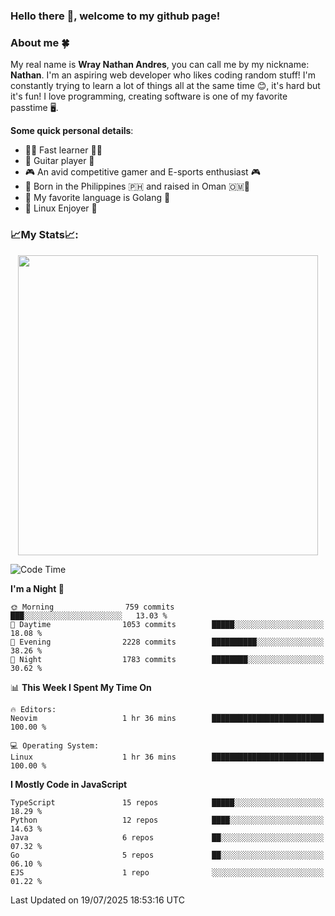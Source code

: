 ### **Hello there 👋, welcome to my github page!**

### **About me 🍀**

My real name is **Wray Nathan Andres**, you can call me by my nickname: **Nathan**. I'm an aspiring web developer who likes coding random stuff! I'm constantly trying to learn a lot of things all at the same time 😊, it's hard but it's fun! I love programming, creating software is one of my favorite passtime 🖥️.

<!-- <img src="https://pbs.twimg.com/media/FYEVH6GaAAE064l?format=jpg&name=medium" width="425" height="215" align="right" /> -->

**Some quick personal details**:

- 🚗💨 Fast learner 🚗💨
- 🎸 Guitar player 🎸
- 🎮 An avid competitive gamer and E-sports enthusiast 🎮
- 🐤 Born in the Philippines 🇵🇭 and raised in Oman 🇴🇲🐤
- 🦦 My favorite language is Golang 🦦
- 🐧 Linux Enjoyer 🐧

### **📈My Stats📈:**

<div style="display: flex; justify-content: center;">
    <img src="https://github-readme-stats.vercel.app/api?username=Ethea2&show_icons=true&count_private=true&theme=midnight-purple&hide_border=true" width="480"/>
    <!-- <img src="https://streak-stats.demolab.com?user=Ethea2&theme=midnight-purple&hide_border=true"/> -->
</div>

<!-- ### **⏲️This week I spent my time on⏲️:** -->
<!---->
<!-- ![Ethea's Waka Stats](https://github-readme-stats.vercel.app/api/wakatime?username=Ethea2&theme=midnight-purple&count_private=true&layout=compact) -->

<!--START_SECTION:waka-->
![Code Time](http://img.shields.io/badge/Code%20Time-744%20hrs%2048%20mins-blue)

**I'm a Night 🦉** 

```text
🌞 Morning                759 commits         ███░░░░░░░░░░░░░░░░░░░░░░   13.03 % 
🌆 Daytime                1053 commits        █████░░░░░░░░░░░░░░░░░░░░   18.08 % 
🌃 Evening                2228 commits        ██████████░░░░░░░░░░░░░░░   38.26 % 
🌙 Night                  1783 commits        ████████░░░░░░░░░░░░░░░░░   30.62 % 
```


📊 **This Week I Spent My Time On** 

```text
🔥 Editors: 
Neovim                   1 hr 36 mins        █████████████████████████   100.00 % 

💻 Operating System: 
Linux                    1 hr 36 mins        █████████████████████████   100.00 % 
```

**I Mostly Code in JavaScript** 

```text
TypeScript               15 repos            █████░░░░░░░░░░░░░░░░░░░░   18.29 % 
Python                   12 repos            ████░░░░░░░░░░░░░░░░░░░░░   14.63 % 
Java                     6 repos             ██░░░░░░░░░░░░░░░░░░░░░░░   07.32 % 
Go                       5 repos             ██░░░░░░░░░░░░░░░░░░░░░░░   06.10 % 
EJS                      1 repo              ░░░░░░░░░░░░░░░░░░░░░░░░░   01.22 % 
```




 Last Updated on 19/07/2025 18:53:16 UTC
<!--END_SECTION:waka-->
